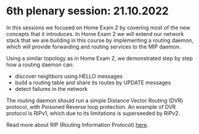 # 6th plenary session: 21.10.2022 #

In this sessions we focused on Home Exam 2 by covering most of the new concepts
that it introduces. In Home Exam 2 we will extend our network stack that we are
building in this course by implementing a routing daemon, which will provide
forwarding and routing services to the MIP daemon.  

Using a similar topology as in Home Exam 2, we demonstrated step by step how a
routing daemon can:

- discover neighbors using HELLO messages
- build a routing table and share its routes by UPDATE messages
- detect failures in the network

The routing daemon should run a simple Distance Vector Routing (DVR) protocol,
with Poisoned Reverse loop protection. An example of DVR protocol is RIPv1,
which due to its limitations is superseeded by RIPv2.

Read more about RIP (Routing Information Protocol) [here](https://en.wikipedia.org/wiki/Routing_Information_Protocol).
